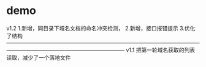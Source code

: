 # demo
v1.2
1.新增，同目录下域名文档的命名冲突检测，
2.新增，接口报错提示
3.优化了结构
——————————————————————————————————————————————————————————
v1.1
把第一轮域名获取的列表读取，减少了一个落地文件
